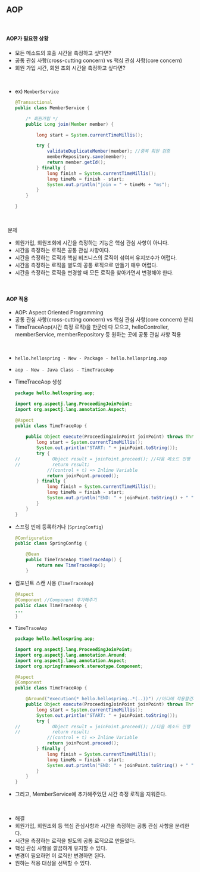 ## AOP

<br>

#### AOP가 필요한 상황

- 모든 메소드의 호출 시간을 측정하고 싶다면?
- 공통 관심 사항(cross-cutting concern) vs 핵심 관심 사항(core concern)
- 회원 가입 시간, 회원 조회 시간을 측정하고 싶다면?

<br>

- ex) `MemberService`

  ```java
  @Transactional
  public class MemberService {
  
      /* 회원가입 */
      public Long join(Member member) {
  
          long start = System.currentTimeMillis();
  
          try {
              validateDuplicateMember(member); //중복 회원 검증
              memberRepository.save(member);
              return member.getId();
          } finally {
              long finish = System.currentTimeMillis();
              long timeMs = finish - start;
              System.out.println("join = " + timeMs + "ms");
          }
      }
  
  }
  ```

<br>

​	문제

- 회원가입, 회원조회에 시간을 측정하는 기능은 핵심 관심 사항이 아니다.
- 시간을 측정하는 로직은 공통 관심 사항이다.
- 시간을 측정하는 로직과 핵심 비즈니스의 로직이 섞여서 유지보수가 어렵다.
- 시간을 측정하는 로직을 별도의 공통 로직으로 만들기 매우 어렵다.
- 시간을 측정하는 로직을 변경할 때 모든 로직을 찾아가면서 변경해야 한다.

<br>

#### AOP 적용

- AOP: Aspect Oriented Programming
- 공통 관심 사항(cross-cutting concern) vs 핵심 관심 사항(core concern) 분리
- TimeTraceAop(시간 측정 로직)을 한군데 다 모으고, helloController, memberService, memberRepository 등 원하는 곳에 공통 관심 사항 적용

<br>

- `hello.hellospring - New - Package - hello.hellospring.aop`

- `aop - New - Java Class - TimeTraceAop`

- TimeTraceAop 생성

  ```java
  package hello.hellospring.aop;
  
  import org.aspectj.lang.ProceedingJoinPoint;
  import org.aspectj.lang.annotation.Aspect;
  
  @Aspect
  public class TimeTraceAop {
      
      public Object execute(ProceedingJoinPoint joinPoint) throws Throwable {
          long start = System.currentTimeMillis();
          System.out.println("START: " + joinPoint.toString());
          try {
  //            Object result = joinPoint.proceed(); //다음 메소드 진행
  //            return result;
              //(control + t) => Inline Variable
              return joinPoint.proceed();
          } finally {
              long finish = System.currentTimeMillis();
              long timeMs = finish - start;
              System.out.println("END: " + joinPoint.toString() + " " + timeMs + "ms");
          }
      }
  }
  ```

- 스프링 빈에 등록하거나 (`SpringConfig`)

  ```java
  @Configuration
  public class SpringConfig {
  
      @Bean
      public TimeTraceAop timeTraceAop() {
          return new TimeTraceAop();
      }
  ```

- 컴포넌트 스캔 사용 (`TimeTraceAop`)

  ```java
  @Aspect
  @Component //Component 추가해주기
  public class TimeTraceAop {
  ...
  }
  ```

- `TimeTraceAop`

  ```java
  package hello.hellospring.aop;
  
  import org.aspectj.lang.ProceedingJoinPoint;
  import org.aspectj.lang.annotation.Around;
  import org.aspectj.lang.annotation.Aspect;
  import org.springframework.stereotype.Component;
  
  @Aspect
  @Component
  public class TimeTraceAop {
  
      @Around("execution(* hello.hellospring..*(..))") //어디에 적용할건지 => hello.hellospring 하위에 모두 적용
      public Object execute(ProceedingJoinPoint joinPoint) throws Throwable {
          long start = System.currentTimeMillis();
          System.out.println("START: " + joinPoint.toString());
          try {
  //            Object result = joinPoint.proceed(); //다음 메소드 진행
  //            return result;
              //(control + t) => Inline Variable
              return joinPoint.proceed();
          } finally {
              long finish = System.currentTimeMillis();
              long timeMs = finish - start;
              System.out.println("END: " + joinPoint.toString() + " " + timeMs + "ms");
          }
      }
  }
  ```

- 그리고, MemberService에 추가해주었던 시간 측정 로직을 지워준다.

<br>

- 해결
- 회원가입, 회원조회 등 핵심 관심사항과 시간을 측정하는 공통 관심 사항을 분리한다.
- 시간을 측정하는 로직을 별도의 공통 로직으로 만들었다.
- 핵심 관심 사항을 깔끔하게 유지할 수 있다.
- 변경이 필요하면 이 로직만 변경하면 된다.
- 원하는 적용 대상을 선택할 수 있다.